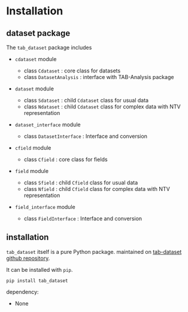 # Installation

## dataset package

The `tab_dataset` package includes

- `cdataset` module
  - class `Cdataset` : core class for datasets
  - class `DatasetAnalysis` : interface with TAB-Analysis package

- `dataset` module
  - class `Sdataset` : child `Cdataset` class for usual data
  - class `Ndataset` : child `Cdataset` class for complex data with NTV representation

- `dataset_interface` module
  - class `DatasetInterface` : Interface and conversion

- `cfield` module
  - class `Cfield` : core class for fields

- `field` module
  - class `Sfield` : child `Cfield` class for usual data
  - class `Nfield` : child `Cfield` class for complex data with NTV representation

- `field_interface` module
  - class `FieldInterface` : Interface and conversion

## installation

`tab_dataset` itself is a pure Python package. maintained on [tab-dataset github repository](https://github.com/loco-philippe/tab-dataset).

It can be installed with `pip`.

    pip install tab_dataset

dependency:

- None

